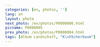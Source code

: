 ```yaml
---
categories: [en, photos, '']
lang: en
layout: photo
next_photo: /en/photos/P0000006.html
picname: P0000005
prev_photo: /en/photos/P0000004.html
tags: [Album Landschaft, "K\xF6cherbaum"]
---
```

